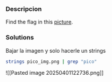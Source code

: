 ### Descripcion 
Find the flag in this [picture](https://jupiter.challenges.picoctf.org/static/00efdf2961da1e21470ffc0d496c3cc2/pico_img.png).
### Solutions
Bajar la imagen y solo hacerle un strings
```bash
strings pico_img.png | grep "pico"
```
![[Pasted image 20250401122736.png]]
